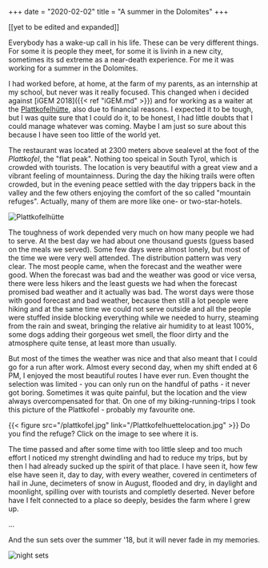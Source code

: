 +++
date = "2020-02-02"
title = "A summer in the Dolomites"
+++

[[yet to be edited and expanded]]

Everybody has a wake-up call in his life. These can be very different things. For some it is people they meet, for some it is livinh in a new city, sometimes its sd extreme as a near-death experience. For me it was working for a summer in the Dolomites.

I had worked before, at home, at the farm of my parents, as an internship at my school, but never was it really focused. This changed when i decided against [iGEM 2018]({{< ref "iGEM.md" >}}) and for working as a waiter at the [Plattkofelhütte](https://de.wikipedia.org/wiki/Plattkofelhütte), also due to financial reasons. I expected it to be tough, but I was quite sure that I could do it, to be honest, I had little doubts that I could manage whatever was coming. Maybe I am just so sure about this because I have seen too little of the world yet.

The restaurant was located at 2300 meters above sealevel at the foot of the *Plattkofel*, the "flat peak". Nothing too speical in South Tyrol, which is crowded with tourists. The location is very beautiful with a great view and a vibrant feeling of mountainness. During the day the hiking trails were often crowded, but in the evening peace settled with the day trippers back in the valley and the few others enjoying the comfort of the so called "mountain refuges". Actually, many of them are more like one- or two-star-hotels.

![Plattkofelhütte](/Plattkofelhuette.jpg)

The toughness of work depended very much on how many people we had to serve. At the best day we had about one thousand guests (guess based on the meals we served). Some few days were almost lonely, but most of the time we were very well attended. The distribution pattern was very clear. The most people came, when the forecast and the weather were good. When the forecast was bad and the weather was good or vice versa, there were less hikers and the least guests we had when the forecast promised bad weather and it actually was bad. The worst days were those with good forecast and bad weather, because then still a lot people were hiking and at the same time we could not serve outside and all the people were stuffed inside blocking everything while we needed to hurry, steaming from the rain and sweat, bringing the relative air humidity to at least 100%, some dogs adding their gorgeous wet smell, the floor dirty and the atmosphere quite tense, at least more than usually.

But most of the times the weather was nice and that also meant that I could go for a run after work. Almost every second day, when my shift ended at 6 PM, I enjoyed the most beautiful routes I have ever run. Even thought the selection was limited - you can only run on the handful of paths - it never got boring. Sometimes it was quite painful, but the location and the view always overcompensated for that. On one of my biking-running-trips I took this picture of the Plattkofel - probably my favourite one.

{{< figure src="/plattkofel.jpg" link="/Plattkofelhuettelocation.jpg" >}}
Do you find the refuge? Click on the image to see where it is.

The time passed and after some time with too little sleep and too much effort I noticed my strenght dwindling and had to reduce my trips, but by then I had already sucked up the spirit of that place. I have seen it, how few else have seen it, day to day, with every weather, covered in centimeters of hail in June, decimeters of snow in August, flooded and dry, in daylight and moonlight, spilling over with tourists and completly deserted. Never before have I felt connected to a place so deeply, besides the farm where I grew up.

...

And the sun sets over the summer '18, but it will never fade in my memories. 

![night sets](/nightsets.jpg)